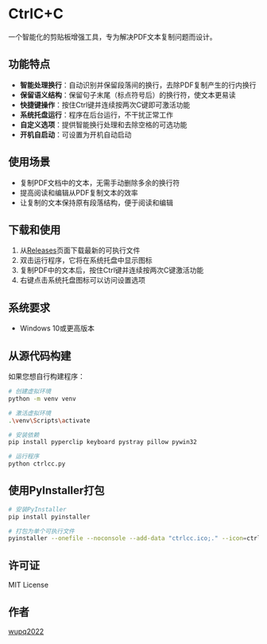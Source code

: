 # CtrlC+C

一个智能化的剪贴板增强工具，专为解决PDF文本复制问题而设计。

## 功能特点

- **智能处理换行**：自动识别并保留段落间的换行，去除PDF复制产生的行内换行
- **保留语义结构**：保留句子末尾（标点符号后）的换行符，使文本更易读
- **快捷键操作**：按住Ctrl键并连续按两次C键即可激活功能
- **系统托盘运行**：程序在后台运行，不干扰正常工作
- **自定义选项**：提供智能换行处理和去除空格的可选功能
- **开机自启动**：可设置为开机自动启动

## 使用场景

- 复制PDF文档中的文本，无需手动删除多余的换行符
- 提高阅读和编辑从PDF复制文本的效率
- 让复制的文本保持原有段落结构，便于阅读和编辑

## 下载和使用

1. 从[Releases](https://github.com/wupq2022/ctrlcc/releases)页面下载最新的可执行文件
2. 双击运行程序，它将在系统托盘中显示图标
3. 复制PDF中的文本后，按住Ctrl键并连续按两次C键激活功能
4. 右键点击系统托盘图标可以访问设置选项

## 系统要求

- Windows 10或更高版本

## 从源代码构建

如果您想自行构建程序：

```bash
# 创建虚拟环境
python -m venv venv

# 激活虚拟环境
.\venv\Scripts\activate

# 安装依赖
pip install pyperclip keyboard pystray pillow pywin32

# 运行程序
python ctrlcc.py
```

## 使用PyInstaller打包

```bash
# 安装PyInstaller
pip install pyinstaller

# 打包为单个可执行文件
pyinstaller --onefile --noconsole --add-data "ctrlcc.ico;." --icon=ctrlcc.ico --name="CtrlC+C" ctrlcc.py
```

## 许可证

MIT License

## 作者

[wupq2022](https://github.com/wupq2022) 